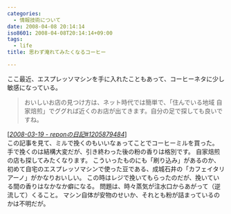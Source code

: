 ```yaml
---
categories:
  - 情報技術について
date: 2008-04-08 20:14:14
iso8601: 2008-04-08T20:14:14+09:00
tags:
  - life
title: 思わず淹れてみたくなるコーヒー

---
```


ここ最近、エスプレッソマシンを手に入れたこともあって、コーヒーネタに少し敏感になっている。
<blockquote cite="http://d.hatena.ne.jp/repon/20080319#1205879484" title="Source: 2008-03-19 - reponの日記#1205879484; Accessed Date: 3/19/2008" class="blockquote">
  <p>おいしいお店の見つけ方は、ネット時代では簡単で、「住んでいる地域 自家焙煎」でググれば近くのお店が出てきます。自分の足で探しても良いですね。</p>
</blockquote>
<div class="cite"> [<cite><a href="http://d.hatena.ne.jp/repon/20080319#1205879484">2008-03-19 - reponの日記#1205879484</a></cite>] </div>
この記事を見て、ミルで挽くのもいいなぁってことでコーヒーミルを買った。
手で挽くのは結構大変だが、引き終わった後の粉の香りは格別です。
自家焙煎の店も探してみたくなります。
こういったものにも「刷り込み」があるのか、初めて自宅のエスプレッソマシンで使った豆である、成城石井の「カフェイタリアーノ」がかなりおいしい。
この時はレジで挽いてもらったのだが、挽いている間の香りはなかなか癖になる。
問題は、時々蒸気が注水口からあがって（逆流して）くること。
マシン自体が安物のせいか、それとも粉が詰まっているのかは不明だが。
